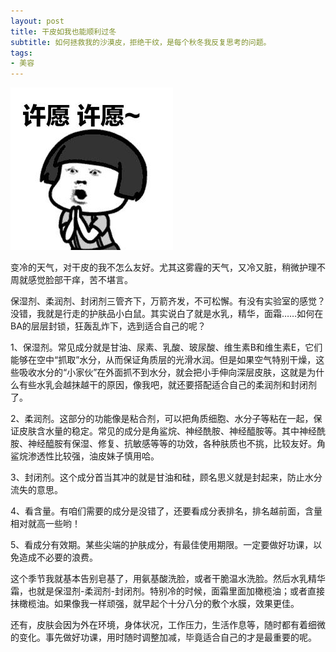 ```yaml
---
layout: post
title: 干皮如我也能顺利过冬 
subtitle: 如何拯救我的沙漠皮，拒绝干纹，是每个秋冬我反复思考的问题。
tags:
- 美容
---
```


![](/img/ganpi1.jpg)

变冷的天气，对干皮的我不怎么友好。尤其这雾霾的天气，又冷又脏，稍微护理不周就感觉脸部干痒，苦不堪言。

保湿剂、柔润剂、封闭剂三管齐下，万箭齐发，不可松懈。有没有实验室的感觉？没错，我就是行走的护肤品小白鼠。其实说白了就是水乳，精华，面霜……如何在BA的层层封锁，狂轰乱炸下，选到适合自己的呢？

1、保湿剂。常见成分就是甘油、尿素、乳酸、玻尿酸、维生素B和维生素E，它们能够在空中“抓取”水分，从而保证角质层的光滑水润。但是如果空气特别干燥，这些吸收水分的“小家伙”在外面抓不到水分，就会把小手伸向深层皮肤，这就是为什么有些水乳会越抹越干的原因，像我吧，就还要搭配适合自己的柔润剂和封闭剂了。

2、柔润剂。这部分的功能像是粘合剂，可以把角质细胞、水分子等粘在一起，保证皮肤含水量的稳定。常见的成分是角鲨烷、神经酰胺、神经醯胺等。其中神经酰胺、神经醯胺有保湿、修复、抗敏感等等的功效，各种肤质也不挑，比较友好。角鲨烷渗透性比较强，油皮妹子慎用哈。

3、封闭剂。这个成分首当其冲的就是甘油和硅，顾名思义就是封起来，防止水分流失的意思。

4、看含量。有咱们需要的成分是没错了，还要看成分表排名，排名越前面，含量相对就高一些哟！

5、看成分有效期。某些尖端的护肤成分，有最佳使用期限。一定要做好功课，以免造成不必要的浪费。

这个季节我就基本告别皂基了，用氨基酸洗脸，或者干脆温水洗脸。然后水乳精华霜，也就是保湿剂-柔润剂-封闭剂。特别冷的时候，面霜里面加橄榄油；或者直接抹橄榄油。如果像我一样顽强，就早起个十分八分的敷个水膜，效果更佳。

还有，皮肤会因为外在环境，身体状况，工作压力，生活作息等，随时都有着细微的变化。事先做好功课，用时随时调整加减，毕竟适合自己的才是最重要的呢。
